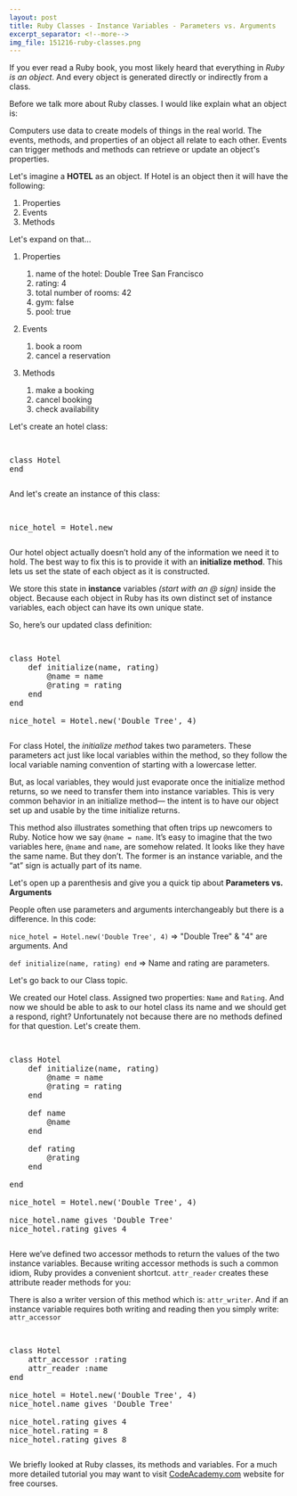 ```yaml
---
layout: post
title: Ruby Classes - Instance Variables - Parameters vs. Arguments
excerpt_separator: <!--more-->
img_file: 151216-ruby-classes.png
---
```

If you ever read a Ruby book, you most likely heard that everything in *Ruby is an object*. And every object is generated directly or indirectly from a class.
<!--more-->
Before we talk more about Ruby classes. I would like explain what an object is:

Computers use data to create models of things in the real world. The events, methods, and properties of an object all relate to each other. Events can trigger methods and methods can retrieve or update an object's properties.

Let's imagine a **HOTEL** as an object. If Hotel is an object then it will have the following:

1. Properties
2. Events
3. Methods

Let's expand on that...

1. Properties
	1. name of the hotel: Double Tree San Francisco
	2. rating: 4
	3. total number of rooms: 42
	4. gym: false
	5. pool: true

2. Events
	1. book a room
	2. cancel a reservation

3. Methods
	1. make a booking
	2. cancel booking
	3. check availability

Let's create an hotel class:


<pre><xmp style="width:450px">
class Hotel
end
</xmp></pre>

And let's create an instance of this class:

<pre><xmp style="width:450px">
nice_hotel = Hotel.new 
</xmp></pre>


Our hotel object actually doesn’t hold any of the information we need it to hold. The best way to fix this is to provide it with an **initialize method**. This lets us set the state of each object as it is constructed.

We store this state in **instance** variables *(start with an @ sign)* inside the object.  Because each object in Ruby has its own distinct set of instance variables, each object can have its own unique state.


So, here’s our updated class definition:

<pre><xmp style="width:450px">
class Hotel
	def initialize(name, rating)
		@name = name
    	@rating = rating
	end
end

nice_hotel = Hotel.new('Double Tree', 4) 
</xmp></pre>

For class Hotel, the *initialize method* takes two parameters. These parameters act just like local variables within the method, so they follow the local variable naming convention of starting with a lowercase letter.

But, as local variables, they would just evaporate once the initialize method returns, so we need to transfer them into instance variables. This is very common behavior in an initialize method— the intent is to have our object set up and usable by the time initialize returns.

This method also illustrates something that often trips up newcomers to Ruby. Notice how we say `@name = name`. It’s easy to imagine that the two variables here, `@name` and `name`, are somehow related. It looks like they have the same name. But they don’t. The former is an instance variable, and the “at” sign is actually part of its name.

Let's open up a parenthesis and give you a quick tip about **Parameters vs. Arguments**

People often use parameters and arguments interchangeably but there is a difference. In this code:

`nice_hotel = Hotel.new('Double Tree', 4)` => "Double Tree" & "4" are arguments. And 

`def initialize(name, rating) end` => Name and rating are parameters.

Let's go back to our Class topic.

We created our Hotel class. Assigned two properties: `Name` and `Rating`. And now we should be able to ask to our hotel class its name and we should get a respond, right? Unfortunately not because there are no methods defined for that question. Let's create them.
<pre><xmp style="width:450px">
class Hotel
	def initialize(name, rating)
		@name = name
    	@rating = rating
	end

	def name
		@name
	end

	def rating
		@rating
	end

end

nice_hotel = Hotel.new('Double Tree', 4) 

nice_hotel.name gives 'Double Tree'
nice_hotel.rating gives 4
</xmp></pre>

Here we’ve defined two accessor methods to return the values of the two instance variables. Because writing accessor methods is such a common idiom, Ruby provides a convenient shortcut. `attr_reader` creates these attribute reader methods for you:

There is also a writer version of this method which is: `attr_writer`. And if an instance variable requires both writing and reading then you simply write: `attr_accessor`

<pre><xmp style="width:450px">
class Hotel
	attr_accessor :rating
	attr_reader :name
end

nice_hotel = Hotel.new('Double Tree', 4) 
nice_hotel.name gives 'Double Tree'

nice_hotel.rating gives 4
nice_hotel.rating = 8
nice_hotel.rating gives 8
</xmp></pre>

We briefly looked at Ruby classes, its methods and variables. For a much more detailed tutorial you may want to visit <a href="http://www.codeacademy.com" target="_blank">CodeAcademy.com</a> website for free courses.

